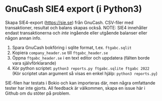 # GnuCash SIE4 export (i Python3)

Skapa SIE4-export (https://sie.se) från GnuCash. CSV-filer med transaktioner, resultat och balans skapas också.
NOTE: SIE4 innehåller endast transaktionerna och *inte* ingående eller utgående balanser eller någon annan info.

1. Spara GnuCash bokföring i sqlite format, t.ex. `ftgabc.sqlit`
2. Kopiera `company_header.se` till `ftgabc_header.se`
3. Öppna `ftgabc_header.se` i en text editor och uppdatera (fälten borde vara självförklarande)
4. Kör python scriptet: `python3 reports.py ftgabc.sqlite ftgabc 2022` (Kör scriptet utan argument så visas en enkel hjälp: `python3 reports.py`)

SIE-filen har testats i Bokio och kan importeras där, men några omfattande tester har inte gjorts. All feedback är välkommen, skapa en issue
här i Github om du stöter på problem.

